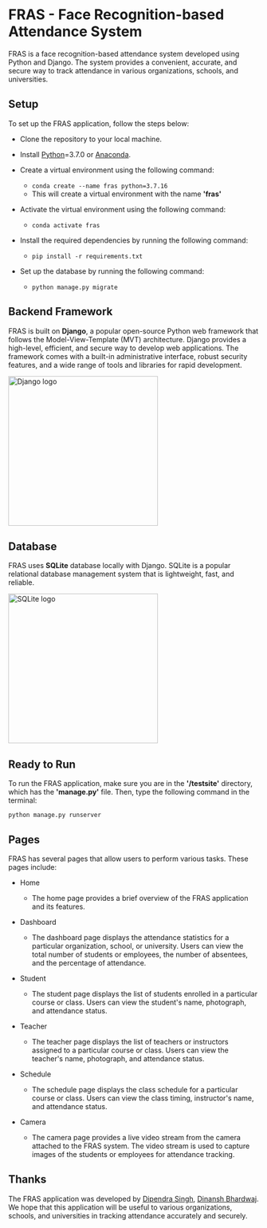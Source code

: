 # FRAS - Face Recognition-based Attendance System
FRAS is a face recognition-based attendance system developed using Python and Django. The system provides a convenient, accurate, and secure way to track attendance in various organizations, schools, and universities.

## Setup
To set up the FRAS application, follow the steps below:

- Clone the repository to your local machine.
- Install [Python](https://www.python.org/downloads/)=3.7.0 or [Anaconda](https://www.anaconda.com/products/distribution).
- Create a virtual environment using the following command:
  - ```conda create --name fras python=3.7.16```
  - This will create a virtual environment with the name **'fras'**
 
- Activate the virtual environment using the following command:
  - ```conda activate fras```
 
- Install the required dependencies by running the following command:
  - ```pip install -r requirements.txt```
- Set up the database by running the following command:
  - ```python manage.py migrate```

## Backend Framework
FRAS is built on **Django**, a popular open-source Python web framework that follows the Model-View-Template (MVT) architecture. Django provides a high-level, efficient, and secure way to develop web applications. The framework comes with a built-in administrative interface, robust security features, and a wide range of tools and libraries for rapid development.

<img src="https://user-images.githubusercontent.com/60287228/230828178-4297c75b-cd62-4461-8806-d73a8eedb231.png" alt="Django logo" width="300">

## Database
FRAS uses **SQLite** database locally with Django. SQLite is a popular relational database management system that is lightweight, fast, and reliable.

<img src="https://user-images.githubusercontent.com/60287228/230828466-449d335d-b435-4526-bfe9-63376806a1b5.png" alt="SQLite logo" width="300" >


## Ready to Run
To run the FRAS application, make sure you are in the **'/testsite'** directory, which has the **'manage.py'** file. Then, type the following command in the terminal:

```python manage.py runserver```

## Pages
FRAS has several pages that allow users to perform various tasks. These pages include:

- Home
  - The home page provides a brief overview of the FRAS application and its features.

- Dashboard
  - The dashboard page displays the attendance statistics for a particular organization, school, or university. Users can view the total number of students or employees, the number of absentees, and the percentage of attendance.

- Student
  - The student page displays the list of students enrolled in a particular course or class. Users can view the student's name, photograph, and attendance status.

- Teacher
  - The teacher page displays the list of teachers or instructors assigned to a particular course or class. Users can view the teacher's name, photograph, and attendance status.

- Schedule
  - The schedule page displays the class schedule for a particular course or class. Users can view the class timing, instructor's name, and attendance status.

- Camera
  - The camera page provides a live video stream from the camera attached to the FRAS system. The video stream is used to capture images of the students or employees for attendance tracking.

## Thanks
The FRAS application was developed by [Dipendra Singh](https://github.com/dipendrasingh100), [Dinansh Bhardwaj](https://github.com/DinAnsh). We hope that this application will be useful to various organizations, schools, and universities in tracking attendance accurately and securely.
